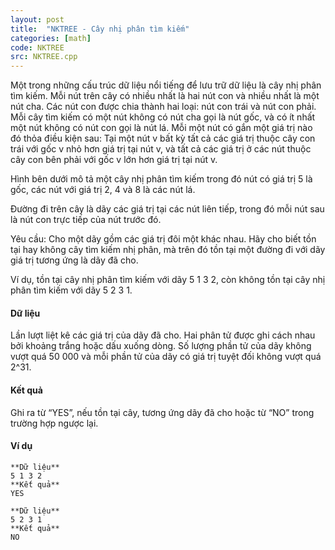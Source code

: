 ```yaml
---
layout: post
title:  "NKTREE - Cây nhị phân tìm kiếm"
categories: [math]
code: NKTREE
src: NKTREE.cpp
---
```




  


Một trong những cấu trúc dữ liệu nổi tiếng để lưu trữ dữ liệu là cây nhị phân tìm kiếm. Mỗi nút trên cây có nhiều nhất là hai nút con và nhiều nhất là một nút cha. Các nút con được chia thành hai loại: nút con trái và nút con phải. Mỗi cây tìm kiếm có một nút không có nút cha gọi là nút gốc, và có ít nhất một nút không có nút con gọi là nút lá. Mỗi một nút có gắn một giá trị nào đó thỏa điều kiện sau: Tại một nút v bất kỳ tất cả các giá trị thuộc cây con trái với gốc v nhỏ hơn giá trị tại nút v, và tất cả các giá trị ở các nút thuộc cây con bên phải với gốc v lớn hơn giá trị tại nút v.

Hình bên dưới mô tả một cây nhị phân tìm kiếm trong đó nút có giá trị 5 là gốc, các nút với giá trị 2, 4 và 8 là các nút lá.

Đường đi trên cây là dãy các giá trị tại các nút liên tiếp, trong đó mỗi nút sau là nút con trực tiếp của nút trước đó.

Yêu cầu: Cho một dãy gồm các giá trị đôi một khác nhau. Hãy cho biết tồn tại hay không cây tìm kiếm nhị phân, mà trên đó tồn tại một đường đi với dãy giá trị tương ứng là dãy đã cho.

Ví dụ, tồn tại cây nhị phân tìm kiếm với dãy 5 1 3 2, còn không tồn tại cây nhị phân tìm kiếm với dãy 5 2 3 1.

#### Dữ liệu

Lần lượt liệt kê các giá trị của dãy đã cho. Hai phân tử được ghi cách nhau bởi khoảng trắng hoặc dấu xuống dòng. Số lượng phần tử của dãy không vượt quá 50 000 và mỗi phần tử của dãy có giá trị tuyệt đối không vượt quá 2^31.

#### Kết quả

Ghi ra từ “YES”, nếu tồn tại cây, tương ứng dãy đã cho hoặc từ “NO” trong trường hợp ngược lại.

#### Ví dụ

```
**Dữ liệu**
5 1 3 2	
**Kết quả**
YES

**Dữ liệu**
5 2 3 1	
**Kết quả**
NO

```

<!--more-->

